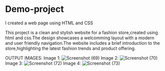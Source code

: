 # Demo-project
I created a web page using HTML and CSS

This project is a clean and stylish website for a fashion store,created using html and css.The design showcases a welcomming layout with a modern and user friendly navigation.The website includes a brief introduction to the store,highlighting the latest fashion trends and product offering.

OUTPUT IMAGES:
Image 1:
![Screenshot (69)](https://github.com/user-attachments/assets/f4414ce2-577e-4866-ae7f-fada17372ef8)
Image 2:
![Screenshot (70)](https://github.com/user-attachments/assets/5edac13f-33d0-4a2b-827a-bfa7aa352aa3)
Image 3:
![Screenshot (72)](https://github.com/user-attachments/assets/8f4947a6-e0ad-4359-adcc-aff998c9b275)
Image 4:
![Screenshot (73)](https://github.com/user-attachments/assets/52ffbbc5-85ee-417f-be4c-fcacf2174092)



